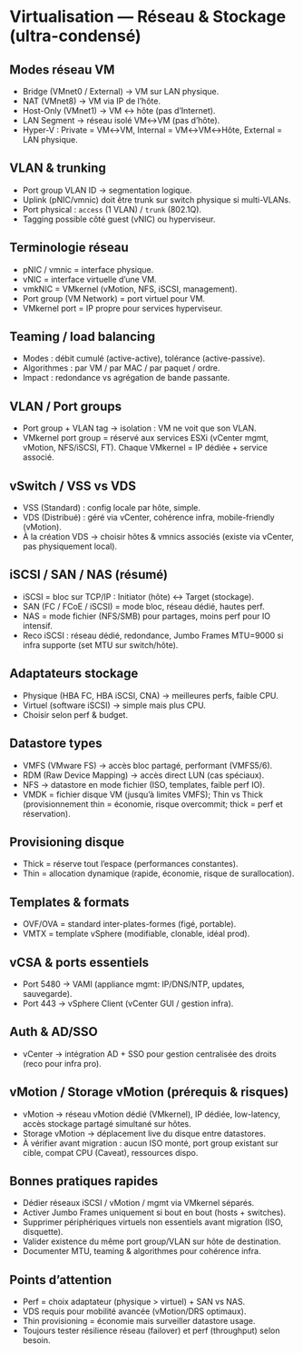 # Virtualisation — Réseau & Stockage (ultra-condensé)

## Modes réseau VM
- Bridge (VMnet0 / External) → VM sur LAN physique.  
- NAT (VMnet8) → VM via IP de l’hôte.  
- Host-Only (VMnet1) → VM ↔ hôte (pas d’Internet).  
- LAN Segment → réseau isolé VM↔VM (pas d’hôte).  
- Hyper-V : Private = VM↔VM, Internal = VM↔VM↔Hôte, External = LAN physique.

## VLAN & trunking
- Port group VLAN ID → segmentation logique.  
- Uplink (pNIC/vmnic) doit être trunk sur switch physique si multi-VLANs.  
- Port physical : `access` (1 VLAN) / `trunk` (802.1Q).  
- Tagging possible côté guest (vNIC) ou hyperviseur.

## Terminologie réseau
- pNIC / vmnic = interface physique.  
- vNIC = interface virtuelle d’une VM.  
- vmkNIC = VMkernel (vMotion, NFS, iSCSI, management).  
- Port group (VM Network) = port virtuel pour VM.  
- VMkernel port = IP propre pour services hyperviseur.

## Teaming / load balancing
- Modes : débit cumulé (active-active), tolérance (active-passive).  
- Algorithmes : par VM / par MAC / par paquet / ordre.  
- Impact : redondance vs agrégation de bande passante.

## VLAN / Port groups
- Port group + VLAN tag → isolation : VM ne voit que son VLAN.  
- VMkernel port group = réservé aux services ESXi (vCenter mgmt, vMotion, NFS/iSCSI, FT). Chaque VMkernel = IP dédiée + service associé.

## vSwitch / VSS vs VDS
- VSS (Standard) : config locale par hôte, simple.  
- VDS (Distribué) : géré via vCenter, cohérence infra, mobile-friendly (vMotion).  
- À la création VDS → choisir hôtes & vmnics associés (existe via vCenter, pas physiquement local).

## iSCSI / SAN / NAS (résumé)
- iSCSI = bloc sur TCP/IP : Initiator (hôte) ↔ Target (stockage).  
- SAN (FC / FCoE / iSCSI) = mode bloc, réseau dédié, hautes perf.  
- NAS = mode fichier (NFS/SMB) pour partages, moins perf pour IO intensif.  
- Reco iSCSI : réseau dédié, redondance, Jumbo Frames MTU=9000 si infra supporte (set MTU sur switch/hôte).

## Adaptateurs stockage
- Physique (HBA FC, HBA iSCSI, CNA) → meilleures perfs, faible CPU.  
- Virtuel (software iSCSI) → simple mais plus CPU.  
- Choisir selon perf & budget.

## Datastore types
- VMFS (VMware FS) → accès bloc partagé, performant (VMFS5/6).  
- RDM (Raw Device Mapping) → accès direct LUN (cas spéciaux).  
- NFS → datastore en mode fichier (ISO, templates, faible perf IO).  
- VMDK = fichier disque VM (jusqu’à limites VMFS); Thin vs Thick (provisionnement thin = économie, risque overcommit; thick = perf et réservation).

## Provisioning disque
- Thick = réserve tout l’espace (performances constantes).  
- Thin = allocation dynamique (rapide, économie, risque de surallocation).

## Templates & formats
- OVF/OVA = standard inter-plates-formes (figé, portable).  
- VMTX = template vSphere (modifiable, clonable, idéal prod).

## vCSA & ports essentiels
- Port 5480 → VAMI (appliance mgmt: IP/DNS/NTP, updates, sauvegarde).  
- Port 443 → vSphere Client (vCenter GUI / gestion infra).

## Auth & AD/SSO
- vCenter → intégration AD + SSO pour gestion centralisée des droits (reco pour infra pro).

## vMotion / Storage vMotion (prérequis & risques)
- vMotion → réseau vMotion dédié (VMkernel), IP dédiée, low-latency, accès stockage partagé simultané sur hôtes.  
- Storage vMotion → déplacement live du disque entre datastores.  
- À vérifier avant migration : aucun ISO monté, port group existant sur cible, compat CPU (Caveat), ressources dispo.

## Bonnes pratiques rapides
- Dédier réseaux iSCSI / vMotion / mgmt via VMkernel séparés.  
- Activer Jumbo Frames uniquement si bout en bout (hosts + switches).  
- Supprimer périphériques virtuels non essentiels avant migration (ISO, disquette).  
- Valider existence du même port group/VLAN sur hôte de destination.  
- Documenter MTU, teaming & algorithmes pour cohérence infra.

## Points d’attention
- Perf = choix adaptateur (physique > virtuel) + SAN vs NAS.  
- VDS requis pour mobilité avancée (vMotion/DRS optimaux).  
- Thin provisioning = économie mais surveiller datastore usage.
- Toujours tester résilience réseau (failover) et perf (throughput) selon besoin.